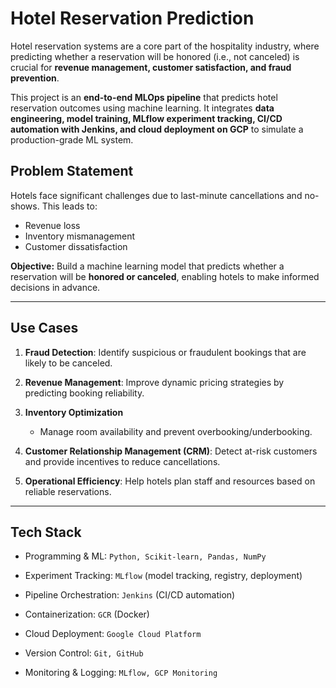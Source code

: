 # Hotel Reservation Prediction

Hotel reservation systems are a core part of the hospitality industry, where predicting whether a reservation will be honored (i.e., not canceled) is crucial for **revenue management, customer satisfaction, and fraud prevention**.  

This project is an **end-to-end MLOps pipeline** that predicts hotel reservation outcomes using machine learning. It integrates **data engineering, model training, MLflow experiment tracking, CI/CD automation with Jenkins, and cloud deployment on GCP** to simulate a production-grade ML system.

## Problem Statement
Hotels face significant challenges due to last-minute cancellations and no-shows. This leads to:
- Revenue loss  
- Inventory mismanagement  
- Customer dissatisfaction  

**Objective:** Build a machine learning model that predicts whether a reservation will be **honored or canceled**, enabling hotels to make informed decisions in advance.

---

##  Use Cases
1. **Fraud Detection**: Identify suspicious or fraudulent bookings that are likely to be canceled.
   
2. **Revenue Management**: Improve dynamic pricing strategies by predicting booking reliability.
   
3. **Inventory Optimization**  
   - Manage room availability and prevent overbooking/underbooking.
   
4. **Customer Relationship Management (CRM)**: Detect at-risk customers and provide incentives to reduce cancellations.
   
5. **Operational Efficiency**: Help hotels plan staff and resources based on reliable reservations.

---

## Tech Stack

- Programming & ML: `Python, Scikit-learn, Pandas, NumPy`

- Experiment Tracking: `MLflow` (model tracking, registry, deployment)

- Pipeline Orchestration: `Jenkins` (CI/CD automation)

- Containerization: `GCR` (Docker)

- Cloud Deployment: `Google Cloud Platform`

- Version Control: `Git, GitHub`

- Monitoring & Logging: `MLflow, GCP Monitoring`